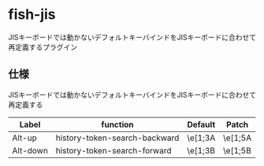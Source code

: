 # fish-jis
JISキーボードでは動かないデフォルトキーバインドをJISキーボードに合わせて再定義するプラグイン

## 仕様

JISキーボードでは動かないデフォルトキーバインドをJISキーボードに合わせて再定義する

| Label    | function                      | Default   | Patch     |
| -------- | ----------------------------- | --------- | --------- |
| Alt-up   | history-token-search-backward | \e\[1\;3A | \e\[1\;5A |
| Alt-down | history-token-search-forward  | \e\[1\;3B | \e\[1\;5B |


